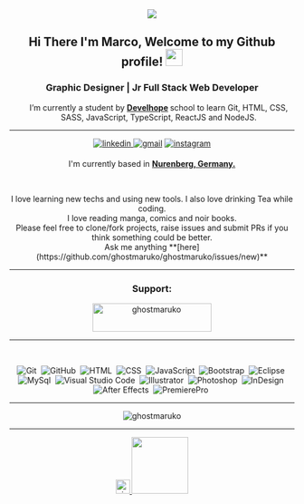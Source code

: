 <div id="header" align="center">
   <img src="https://user-images.githubusercontent.com/102921659/192111811-885b4eed-c084-46e0-a7ce-0c460c360fc6.png"/>
</div>
      
<div align="center">
<h2> Hi There I'm Marco, Welcome to my Github profile!
    <img src="https://github.com/abdoachhoubi/abdoachhoubi/blob/main/gifs/Hi.gif" width="30">
</h2>
<h3>Graphic Designer | Jr Full Stack Web Developer</h3>
    
<ul align="center">
    <p> I’m currently a student by <strong> <a href="https://www.develhope.co/en/" target="_blank">Develhope</a> </strong> school to learn Git, HTML, CSS, SASS,               JavaScript, TypeScript, ReactJS and NodeJS.</p>
</ul>
      
<hr>
<a href="https://www.linkedin.com/in/marco-esu" target="_blank">
<img src=https://img.shields.io/badge/linkedin-%2300acee.svg?color=405DE6&style=for-the-badge&logo=linkedin&logoColor=white alt=linkedin style="margin-bottom: 5px;" />
</a>
<a href="mailto:marcoesu.esu@gmail.com" target="blank"><img src="https://img.shields.io/badge/gmail-EA4335.svg?style=for-the-badge&logo=gmail&logoColor=white" alt="gmail" style="margin-bottom: 5px;"/></a>
<a href="https://www.instagram.com/gesus_artworks/" target="_blank"><img src=https://img.shields.io/badge/instagram-%ff5851db.svg?color=C13584&style=for-the-badge&logo=instagram&logoColor=white alt=instagram style="margin-bottom: 5px;" />
</a>

I'm currently based in **[Nurenberg, Germany.](https://www.google.com/maps/place/Norimberga,+Germania/@49.4360085,10.9926115,11z/data=!3m1!4b1!4m5!3m4!1s0x479f57aeb5b61cd3:0xdd5daf85a98c21b7!8m2!3d49.4521018!4d11.0766654)**
      
<br>
<p>
    I love learning new techs and using new tools. I also love drinking Tea while coding.
    <br>
    I love reading manga, comics and noir books.
    <br>
    Please feel free to clone/fork projects, raise issues and submit PRs if you think something could be better.
    <br>        
    Ask me anything **[here](https://github.com/ghostmaruko/ghostmaruko/issues/new)**
</p>
<hr>
        
<h3 align="center">Support:</h3>
<a href="https://www.buymeacoffee.com/marcoesu">
    <img align="center" src="https://cdn.buymeacoffee.com/buttons/v2/default-yellow.png" height="50" width="210" alt="ghostmaruko"/>
</a>
<hr>
<br>


![Git](https://img.shields.io/badge/GIT-E44C30?style=for-the-badge&logo=git&logoColor=white)&nbsp;
![GitHub](https://img.shields.io/badge/GitHub-100000?style=for-the-badge&logo=github&logoColor=white)&nbsp;
![HTML](https://img.shields.io/badge/HTML5-E34F26?style=for-the-badge&logo=html5&logoColor=white)&nbsp;
![CSS](https://img.shields.io/badge/CSS3-1572B6?style=for-the-badge&logo=css3&logoColor=white)&nbsp;
![JavaScript](https://img.shields.io/badge/JavaScript-323330?style=for-the-badge&logo=javascript&logoColor=F7DF1E)&nbsp;
![Bootstrap](https://img.shields.io/badge/Bootstrap-563D7C?style=for-the-badge&logo=bootstrap&logoColor=white)&nbsp;
![Eclipse](https://img.shields.io/badge/Eclipse-2C2255?style=for-the-badge&logo=eclipse&logoColor=white)&nbsp;
![MySql](https://img.shields.io/badge/MySQL-005C84?style=for-the-badge&logo=mysql&logoColor=white)&nbsp;
![Visual Studio Code](https://img.shields.io/badge/VSCode-0078D4?style=for-the-badge&logo=visual%20studio%20code&logoColor=white)&nbsp;
![Illustrator](https://img.shields.io/badge/Adobe%20Illustrator-FF9A00?style=for-the-badge&logo=adobe%20illustrator&logoColor=white)&nbsp;
![Photoshop](https://img.shields.io/badge/Adobe%20Photoshop-31A8FF?style=for-the-badge&logo=Adobe%20Photoshop&logoColor=black)&nbsp;
![InDesign](https://img.shields.io/badge/Adobe%20InDesign-FF3366?style=for-the-badge&logo=Adobe%20InDesign&logoColor=white)&nbsp;
![After Effects](https://img.shields.io/badge/Adobe%20after%20affects-CF96FD?style=for-the-badge&logo=Adobe%20after%20effects&logoColor=393665)&nbsp;
![PremierePro](https://img.shields.io/badge/Adobe%20Premiere%20Pro-9999FF?style=for-the-badge&logo=Adobe%20Premiere%20Pro&logoColor=white)&nbsp;

<hr>
<a align="center"><img align="center" src="https://github-readme-stats.vercel.app/api?username=ghostmaruko&show_icons=true&theme=radical&locale=en" alt="ghostmaruko"/></a>
<!--
<a align="center"><img align="center" src="https://github-readme-stats.vercel.app/api/top-langs/?username=ghostmaruko&show_icons=true&theme=radical&locale=en" alt="ghostmaruko"/></a> -->


<hr>
  <a href="github.com/ghostmaruko" target="blank"><img
     src="https://komarev.com/ghpvc/?username=ghostmaruko&style=for-the-badge&label=PROFILE+VIEWS" height="25" alt="views count"/>
  </a>

<img src="https://media.giphy.com/media/cFdHXXm5GhJsc/giphy.gif" width="100"/>

</div>

